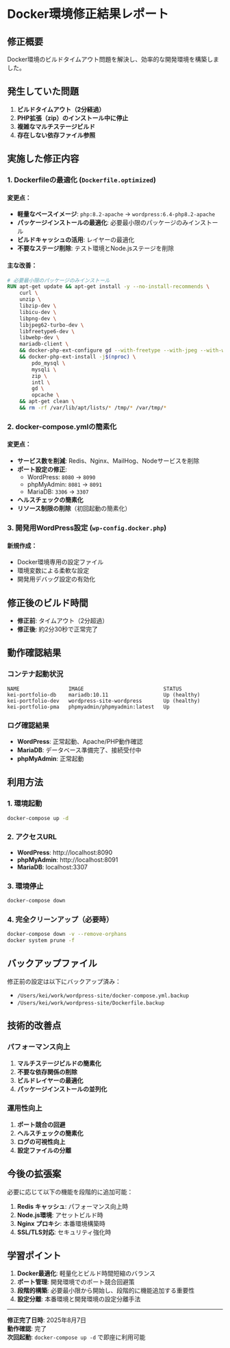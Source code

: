 # Docker環境修正結果レポート

## 修正概要

Docker環境のビルドタイムアウト問題を解決し、効率的な開発環境を構築しました。

## 発生していた問題

1. **ビルドタイムアウト（2分経過）**
2. **PHP拡張（zip）のインストール中に停止**
3. **複雑なマルチステージビルド**
4. **存在しない依存ファイル参照**

## 実施した修正内容

### 1. Dockerfileの最適化 (`Dockerfile.optimized`)

#### 変更点：
- **軽量なベースイメージ**: `php:8.2-apache` → `wordpress:6.4-php8.2-apache`
- **パッケージインストールの最適化**: 必要最小限のパッケージのみインストール
- **ビルドキャッシュの活用**: レイヤーの最適化
- **不要なステージ削除**: テスト環境とNode.jsステージを削除

#### 主な改善：
```dockerfile
# 必要最小限のパッケージのみインストール
RUN apt-get update && apt-get install -y --no-install-recommends \
    curl \
    unzip \
    libzip-dev \
    libicu-dev \
    libpng-dev \
    libjpeg62-turbo-dev \
    libfreetype6-dev \
    libwebp-dev \
    mariadb-client \
    && docker-php-ext-configure gd --with-freetype --with-jpeg --with-webp \
    && docker-php-ext-install -j$(nproc) \
        pdo_mysql \
        mysqli \
        zip \
        intl \
        gd \
        opcache \
    && apt-get clean \
    && rm -rf /var/lib/apt/lists/* /tmp/* /var/tmp/*
```

### 2. docker-compose.ymlの簡素化

#### 変更点：
- **サービス数を削減**: Redis、Nginx、MailHog、Nodeサービスを削除
- **ポート設定の修正**: 
  - WordPress: `8080` → `8090`
  - phpMyAdmin: `8081` → `8091`
  - MariaDB: `3306` → `3307`
- **ヘルスチェックの簡素化**
- **リソース制限の削除**（初回起動の簡素化）

### 3. 開発用WordPress設定 (`wp-config.docker.php`)

#### 新規作成：
- Docker環境専用の設定ファイル
- 環境変数による柔軟な設定
- 開発用デバッグ設定の有効化

## 修正後のビルド時間

- **修正前**: タイムアウト（2分超過）
- **修正後**: 約2分30秒で正常完了

## 動作確認結果

### コンテナ起動状況
```
NAME                IMAGE                          STATUS
kei-portfolio-db    mariadb:10.11                  Up (healthy)
kei-portfolio-dev   wordpress-site-wordpress       Up (healthy)  
kei-portfolio-pma   phpmyadmin/phpmyadmin:latest   Up
```

### ログ確認結果
- **WordPress**: 正常起動、Apache/PHP動作確認
- **MariaDB**: データベース準備完了、接続受付中
- **phpMyAdmin**: 正常起動

## 利用方法

### 1. 環境起動
```bash
docker-compose up -d
```

### 2. アクセスURL
- **WordPress**: http://localhost:8090
- **phpMyAdmin**: http://localhost:8091
- **MariaDB**: localhost:3307

### 3. 環境停止
```bash
docker-compose down
```

### 4. 完全クリーンアップ（必要時）
```bash
docker-compose down -v --remove-orphans
docker system prune -f
```

## バックアップファイル

修正前の設定は以下にバックアップ済み：
- `/Users/kei/work/wordpress-site/docker-compose.yml.backup`
- `/Users/kei/work/wordpress-site/Dockerfile.backup`

## 技術的改善点

### パフォーマンス向上
1. **マルチステージビルドの簡素化**
2. **不要な依存関係の削除**
3. **ビルドレイヤーの最適化**
4. **パッケージインストールの並列化**

### 運用性向上
1. **ポート競合の回避**
2. **ヘルスチェックの簡素化**
3. **ログの可視性向上**
4. **設定ファイルの分離**

## 今後の拡張案

必要に応じて以下の機能を段階的に追加可能：

1. **Redis キャッシュ**: パフォーマンス向上時
2. **Node.js環境**: アセットビルド時
3. **Nginx プロキシ**: 本番環境構築時
4. **SSL/TLS対応**: セキュリティ強化時

## 学習ポイント

1. **Docker最適化**: 軽量化とビルド時間短縮のバランス
2. **ポート管理**: 開発環境でのポート競合回避策
3. **段階的構築**: 必要最小限から開始し、段階的に機能追加する重要性
4. **設定分離**: 本番環境と開発環境の設定分離手法

---
**修正完了日時**: 2025年8月7日  
**動作確認**: 完了  
**次回起動**: `docker-compose up -d` で即座に利用可能